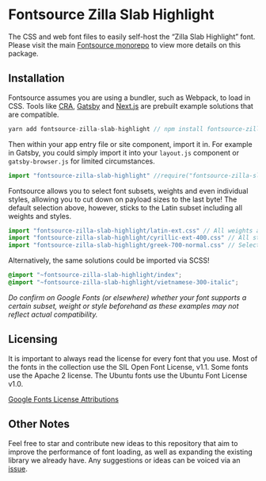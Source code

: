 # Fontsource Zilla Slab Highlight

The CSS and web font files to easily self-host the “Zilla Slab Highlight” font. Please visit the main [Fontsource monorepo](https://github.com/DecliningLotus/fontsource) to view more details on this package.

## Installation

Fontsource assumes you are using a bundler, such as Webpack, to load in CSS. Tools like [CRA](https://create-react-app.dev/), [Gatsby](https://www.gatsbyjs.org/) and [Next.js](https://nextjs.org/) are prebuilt example solutions that are compatible.

```javascript
yarn add fontsource-zilla-slab-highlight // npm install fontsource-zilla-slab-highlight
```

Then within your app entry file or site component, import it in. For example in Gatsby, you could simply import it into your `layout.js` component or `gatsby-browser.js` for limited circumstances.

```javascript
import "fontsource-zilla-slab-highlight" //require("fontsource-zilla-slab-highlight")
```

Fontsource allows you to select font subsets, weights and even individual styles, allowing you to cut down on payload sizes to the last byte! The default selection above, however, sticks to the Latin subset including all weights and styles.

```javascript
import "fontsource-zilla-slab-highlight/latin-ext.css" // All weights and styles included.
import "fontsource-zilla-slab-highlight/cyrillic-ext-400.css" // All styles included.
import "fontsource-zilla-slab-highlight/greek-700-normal.css" // Select either normal or italic.
```

Alternatively, the same solutions could be imported via SCSS!

```scss
@import "~fontsource-zilla-slab-highlight/index";
@import "~fontsource-zilla-slab-highlight/vietnamese-300-italic";
```

_Do confirm on Google Fonts (or elsewhere) whether your font supports a certain subset, weight or style beforehand as these examples may not reflect actual compatibility._

## Licensing 

It is important to always read the license for every font that you use.
Most of the fonts in the collection use the SIL Open Font License, v1.1. Some fonts use the Apache 2 license. The Ubuntu fonts use the Ubuntu Font License v1.0.

[Google Fonts License Attributions](https://fonts.google.com/attribution)

## Other Notes

Feel free to star and contribute new ideas to this repository that aim to improve the performance of font loading, as well as expanding the existing library we already have. Any suggestions or ideas can be voiced via an [issue](https://github.com/DecliningLotus/fontsource/issues).

